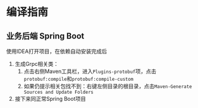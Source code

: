 # 编译指南

## 业务后端 Spring Boot

使用IDEA打开项目，在依赖自动安装完成后

1. 生成Grpc相关类：
   1. 点击右侧Maven工具栏，进入`Plugins-protobuf`项，点击`protobuf:compile`和`protobuf:compile-custom`
   2. 如果仍提示相关包找不到：右键左侧目录的根目录，点击`Maven-Generate Sources and Update Folders`
2. 接下来同正常Spring Boot项目